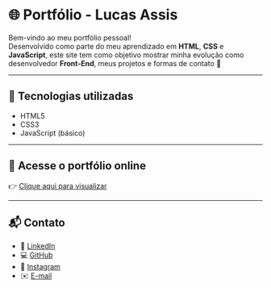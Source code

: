 # 🌐 Portfólio - Lucas Assis

Bem-vindo ao meu portfólio pessoal!  
Desenvolvido como parte do meu aprendizado em **HTML**, **CSS** e **JavaScript**, este site tem como objetivo mostrar minha evolução como desenvolvedor **Front-End**, meus projetos e formas de contato 🚀

---

## 🧠 Tecnologias utilizadas
- HTML5  
- CSS3  
- JavaScript (básico)

---

## 🔗 Acesse o portfólio online
👉 [Clique aqui para visualizar](https://lucasassisfranca.github.io/portifolio-lucas/)

---

## 📬 Contato
- 💼 [LinkedIn](https://www.linkedin.com/in/lucasassisfranca)  
- 💻 [GitHub](https://github.com/Lucasassisfranca)  
- 📸 [Instagram](https://www.instagram.com/devlucasassis/)  
- ✉️ [E-mail](mailto:lucasassisfrancaa@gmail.com)
